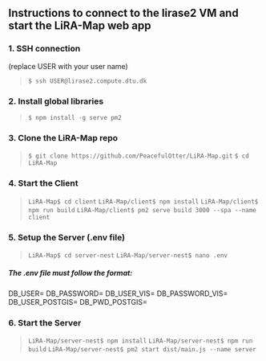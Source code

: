 
##  Instructions to connect to the lirase2 VM and start the LiRA-Map web app

### 1. SSH connection
(replace USER with your user name)
>`$ ssh USER@lirase2.compute.dtu.dk`

### 2. Install global libraries
> `$ npm install -g serve pm2`

### 3. Clone the LiRA-Map repo
> `$ git clone https://github.com/PeacefulOtter/LiRA-Map.git`
> `$ cd LiRA-Map`

### 4. Start the Client 
> `LiRA-Map$ cd client`
> `LiRA-Map/client$ npm install`
> `LiRA-Map/client$ npm run build`
> `LiRA-Map/client$ pm2 serve build 3000 --spa --name client`

### 5. Setup the Server (.env file)

> `LiRA-Map$ cd server-nest`
> `LiRA-Map/server-nest$ nano .env`

##### The .env file must follow the format:
DB_USER=<LIRA-CAR-DB-USER>
DB_PASSWORD=<LIRA-CAR-DB-PWD>
DB_USER_VIS=<SERGI-DB-USER>
DB_PASSWORD_VIS=<SERGI-DB-PWD>
DB_USER_POSTGIS=<JUN-DB-USER>
DB_PWD_POSTGIS=<JUN-DB-USER>

### 6. Start the Server

> `LiRA-Map/server-nest$ npm install`
> `LiRA-Map/server-nest$ npm run build`
> `LiRA-Map/server-nest$ pm2 start dist/main.js --name server`
